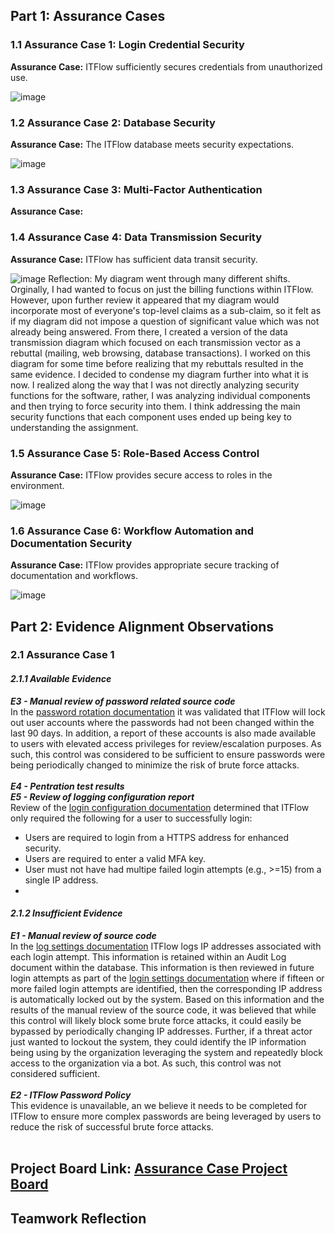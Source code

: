 ## Part 1: Assurance Cases
### 1.1 Assurance Case 1: Login Credential Security
**Assurance Case:**   ITFlow sufficiently secures credentials from unauthorized use.

![image](https://github.com/Deeds101/CYBR8420-project/assets/87542247/0c083090-ce4a-4ea6-a55d-c0cb8d0b114b)


### 1.2 Assurance Case 2: Database Security
**Assurance Case:**  The ITFlow database meets security expectations. 

![image](https://github.com/Deeds101/CYBR8420-project/assets/87542247/69a22b1f-3f05-4537-a0b7-17b344b992c7)

### 1.3 Assurance Case 3: Multi-Factor Authentication
**Assurance Case:**

### 1.4 Assurance Case 4: Data Transmission Security
**Assurance Case:**   ITFlow has sufficient data transit security.

![image](https://github.com/Deeds101/CYBR8420-project/assets/143226996/0381581f-4a5e-4967-a238-d48ae2cd5a1e)
Reflection: My diagram went through many different shifts. Orginally, I had wanted to focus on just the billing functions within ITFlow. However, upon further review it appeared that my diagram would incorporate most of everyone's top-level claims as a sub-claim, so it felt as if my diagram did not impose a question of significant value which was not already being answered. From there, I created a version of the data transmission diagram which focused on each transmission vector as a rebuttal (mailing, web browsing, database transactions). I worked on this diagram for some time before realizing that my rebuttals resulted in the same evidence. I decided to condense my diagram further into what it is now. I realized along the way that I was not directly analyzing security functions for the software, rather, I was analyzing individual components and then trying to force security into them. I think addressing the main security functions that each component uses ended up being key to understanding the assignment. 

### 1.5 Assurance Case 5: Role-Based Access Control
**Assurance Case:**   ITFlow provides secure access to roles in the environment.

![image](https://github.com/Deeds101/CYBR8420-project/assets/87542247/3eb9fef9-806a-41b6-9bc7-5da46efa13d9)

### 1.6 Assurance Case 6: Workflow Automation and Documentation Security
**Assurance Case:**  ITFlow provides appropriate secure tracking of documentation and workflows.

![image](https://github.com/Deeds101/CYBR8420-project/assets/87542247/38c4c268-b823-4a82-a6fc-8c401c0f16de)

## Part 2: Evidence Alignment Observations
### 2.1 Assurance Case 1
#### *2.1.1 Available Evidence*
***E3 - Manual review of password related source code*** \
In the [password rotation documentation](https://github.com/itflow-org/itflow/blob/5b49d35f1a0241060c0f83ee696aa53df2f3c782/report_password_rotation.php#L4) it was validated that ITFlow will lock out user accounts where the passwords had not been changed within the last 90 days.  In addition, a report of these accounts is also made available to users with elevated access privileges for review/escalation purposes. As such, this control was considered to be sufficient to ensure passwords were being periodically changed to minimize the risk of brute force attacks.<br><br>
***E4 - Pentration test results*** \
***E5 - Review of logging configuration report*** \
Review of the [login configuration documentation](https://github.com/itflow-org/itflow/blob/5b49d35f1a0241060c0f83ee696aa53df2f3c782/login.php) determined that 
ITFlow only required the following for a user to successfully login:
- Users are required to login from a HTTPS address for enhanced security.
- Users are required to enter a valid MFA key.
- User must not have had multipe failed login attempts (e.g., >=15) from a single IP address.
- 
#### *2.1.2 Insufficient Evidence*
***E1 - Manual review of source code*** \
In the [log settings documentation](https://github.com/itflow-org/itflow/blob/cd006d0625d638880fe3d6e1c4210eb14e504dbd/logs.php#L17) ITFlow logs IP addresses associated with each login attempt.  This information is retained within an Audit Log document within the database.  This information is then reviewed in future login attempts as part of the [login settings documentation](https://github.com/itflow-org/itflow/blob/cd006d0625d638880fe3d6e1c4210eb14e504dbd/login.php#L3) where if fifteen or more failed login attempts are identified, then the corresponding IP address is automatically locked out by the system.  Based on this information and the results of the manual review of the source code, it was believed that while this control will likely block some brute force attacks, it could easily be bypassed by periodically changing IP addresses.  Further, if a threat actor just wanted to lockout the system, they could identify the IP information being using by the organization leveraging the system and repeatedly block access to the organization via a bot.  As such, this control was not considered sufficient.<br><br>
***E2 - ITFlow Password Policy*** \
This evidence is unavailable, an we believe it needs to be completed for ITFlow to ensure more complex passwords are being leveraged by users to reduce the risk of successful brute force attacks.<br><br>

## Project Board Link: [Assurance Case Project Board](https://github.com/users/Deeds101/projects/4/views/1)

## Teamwork Reflection


